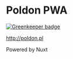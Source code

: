# Poldon PWA

[![Greenkeeper badge](https://badges.greenkeeper.io/kjugi/Poldon-PWA.svg)](https://greenkeeper.io/)

http://poldon.pl

Powered by Nuxt
